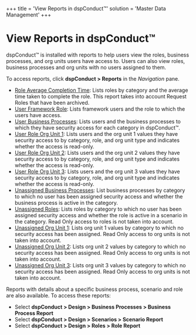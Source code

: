 +++
title = 'View Reports in dspConduct™'
solution = 'Master Data Management'
+++

# View Reports in dspConduct™

dspConduct™ is installed with reports to help users view the roles,
business processes, and org units users have access to. Users can also
view roles, business processes and org units with no users assigned to
them.

To access reports, click <span style="font-weight: bold;">dspConduct \>
</span>**Reports** in the *Navigation* pane.

  - [Role Average Completion
    Time](../Page_Desc/Role_Average_Completion_Time.htm): Lists roles by
    category and the average time taken to complete the role. This
    report takes into account Request Roles that have been archived.
  - [User Framework Role](../Page_Desc/User_Framework_Role.htm): Lists
    framework users and the role to which the users have access.
  - [User Business Processes](../Page_Desc/User_Business_Processes.htm):
    Lists users and the business processes to which they have security
    access for each category in dspConduct™.
  - [User Role Org Unit 1](../Page_Desc/User_Role_Org_Unit_1.htm): Lists
    users and the org unit 1 values they have security access to by
    category, role, and org unit type and indicates whether the access
    is read-only.
  - [User Role Org Unit 2](../Page_Desc/User_Role_Org_Unit_2.htm): Lists
    users and the org unit 2 values they have security access to by
    category, role, and org unit type and indicates whether the access
    is read-only.
  - [User Role Org Unit 3](../Page_Desc/User_Role_Org_Unit_3.htm): Lists
    users and the org unit 3 values they have security access to by
    category, role, and org unit type and indicates whether the access
    is read-only.
  - [Unassigned Business
    Processes](../Page_Desc/Unassigned_Business_Processes.htm): List
    business processes by category to which no user has been assigned
    security access and whether the business process is active in the
    category.
  - [Unassigned Roles](../Page_Desc/Unassigned_Roles.htm): Lists roles
    by category to which no user has been assigned security access and
    whether the role is active in a scenario in the category. Read Only
    access to roles is not taken into account.
  - [Unassigned Org Unit 1](../Page_Desc/Unassigned_Org_Unit_1.htm):
    Lists org unit 1 values by category to which no security access has
    been assigned. Read Only access to org units is not taken into
    account.
  - [Unassigned Org Unit 2](../Page_Desc/Unassigned_Org_Unit_2.htm):
    Lists org unit 2 values by category to which no security access has
    been assigned. Read Only access to org units is not taken into
    account.
  - [Unassigned Org Unit 3](../Page_Desc/Unassigned_Org_Unit_3.htm):
    Lists org unit 3 values by category to which no security access has
    been assigned. Read Only access to org units is not taken into
    account.

Reports with details about a specific business process, scenario and
role are also available. To access these reports:

  - Select <span style="font-weight: bold;">dspConduct \> Design \>
    Business Processes \> Business Process Report</span>
  - Select <span style="font-weight: bold;">dspConduct \> Design \>
    Scenarios \> Scenario Report</span>
  - Select <span style="font-weight: bold;">dspConduct \> Design \>
    Roles \> Role Report</span>
